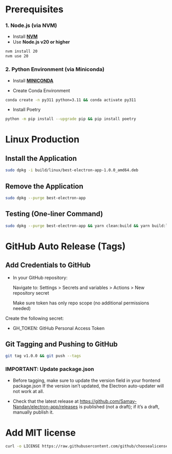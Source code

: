 # Prerequisites

### 1. Node.js (via NVM)

- Install [**NVM**](https://github.com/nvm-sh/nvm)
- Use **Node.js v20 or higher**

```bash
nvm install 20
nvm use 20
```

### 2. Python Environment (via Miniconda)

- Install [**MINICONDA**](https://www.anaconda.com/docs/getting-started/miniconda/install)

- Create Conda Environment

```bash
conda create -n py311 python=3.11 && conda activate py311
```

- Install Poetry

```bash
python -m pip install --upgrade pip && pip install poetry
```

# Linux Production

## Install the Application

```bash
sudo dpkg -i build/linux/best-electron-app-1.0.0_amd64.deb
```

## Remove the Application

```bash
sudo dpkg --purge best-electron-app
```

## Testing (One-liner Command)

```bash
sudo dpkg --purge best-electron-app && yarn clean:build && yarn build:linux && sudo dpkg -i build/linux/best-electron-app-1.0.0_amd64.deb && best-electron-app && sudo dpkg --purge best-electron-app
```

# GitHub Auto Release (Tags)

## Add Credentials to GitHub

- In your GitHub repository:

  Navigate to: Settings > Secrets and variables > Actions > New repository secret

  Make sure token has only repo scope (no additional permissions needed)

Create the following secret:

- GH_TOKEN: GitHub Personal Access Token

## Git Tagging and Pushing to GitHub

```bash
git tag v1.0.0 && git push --tags
```

### IMPORTANT: Update package.json

- Before tagging, make sure to update the version field in your frontend package.json
  If the version isn’t updated, the Electron auto-updater will not work at all.

- Check that the latest release at https://github.com/Samay-Nandan/electron-app/releases is published (not a draft); if it’s a draft, manually publish it.

# Add MIT license

```bash
curl -o LICENSE https://raw.githubusercontent.com/github/choosealicense.com/gh-pages/_licenses/mit.txt
```
